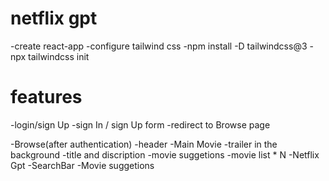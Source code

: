 # netflix gpt
-create react-app
-configure tailwind css
     -npm install -D tailwindcss@3
     -npx tailwindcss init 

# features 
-login/sign Up 
-sign In / sign Up form
-redirect to Browse page

-Browse(after authentication)
   -header
   -Main Movie
     -trailer in the background
     -title and discription
     -movie suggetions
         -movie list * N
-Netflix Gpt
    -SearchBar
    -Movie suggetions